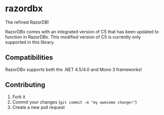 # razordbx
The refined RazorDB!

RazorDBx comes with an integrated version of C5 that has been updated to function in RazorDBx. This modified version of C5 is currently only supported in this library.

## Compatibilities
RazorDBx supports both the .NET 4.5/4.0 and Mono 3 frameworks!

## Contributing
1. Fork it
2. Commit your changes (`git commit -m "my awesome change!"`)
3. Create a new pull request
